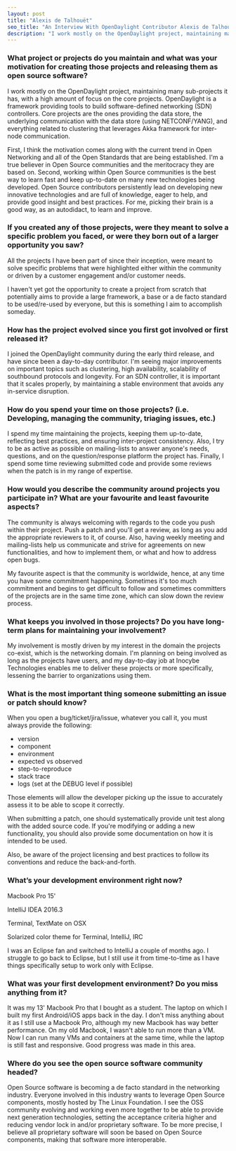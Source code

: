 ```yaml
---
layout: post
title: "Alexis de Talhouët"
seo_title: "An Interview With OpenDaylight Contributor Alexis de Talhouët"
description: "I work mostly on the OpenDaylight project, maintaining many sub-projects it has, with a high amount of focus on the core projects."
---
```


### What project or projects do you maintain and what was your motivation for creating those projects and releasing them as open source software?

I work mostly on the OpenDaylight project, maintaining many sub-projects it has, with a high amount of focus on the core projects. OpenDaylight is a framework providing tools to build software-defined networking (SDN) controllers. Core projects are the ones providing the data store, the underlying communication with the data store (using NETCONF/YANG), and everything related to clustering that leverages Akka framework for inter-node communication.

First, I think the motivation comes along with the current trend in Open Networking and all of the Open Standards that are being established. I'm a true believer in Open Source communities and the meritocracy they are based on. Second, working within Open Source communities is the best way to learn fast and keep up-to-date on many new technologies being developed. Open Source contributors persistently lead on developing new innovative technologies and are full of knowledge, eager to help, and provide good insight and best practices. For me, picking their brain is a good way, as an autodidact, to learn and improve.

### If you created any of those projects, were they meant to solve a specific problem you faced, or were they born out of a larger opportunity you saw?

All the projects I have been part of since their inception, were meant to solve specific problems that were highlighted either within the community or driven by a customer engagement and/or customer needs.

I haven't yet got the opportunity to create a project from scratch that potentially aims to provide a large framework, a base or a de facto standard to be used/re-used by everyone, but this is something I aim to accomplish someday.

### How has the project evolved since you first got involved or first released it?

I joined the OpenDaylight community during the early third release, and have since been a day-to-day contributor. I'm seeing major improvements on important topics such as clustering, high availability, scalability of southbound protocols and longevity. For an SDN controller, it is important that it scales properly, by maintaining a stable environment that avoids any in-service disruption.

### How do you spend your time on those projects? (i.e. Developing, managing the community, triaging issues, etc.)

I spend my time maintaining the projects, keeping them up-to-date, reflecting best practices, and ensuring inter-project consistency. Also, I try to be as active as possible on mailing-lists to answer anyone's needs, questions, and on the question/response platform the project has. Finally, I spend some time reviewing submitted code and provide some reviews when the patch is in my range of expertise.

### How would you describe the community around projects you participate in? What are your favourite and least favourite aspects?

The community is always welcoming with regards to the code you push within their project. Push a patch and you'll get a review, as long as you add the appropriate reviewers to it, of course. Also, having weekly meeting and mailing-lists help us communicate and strive for agreements on new functionalities, and how to implement them, or what and how to address open bugs.

My favourite aspect is that the community is worldwide, hence, at any time you have some commitment happening. Sometimes it's too much commitment and begins to get difficult to follow and sometimes committers of the projects are in the same time zone, which can slow down the review process.

### What keeps you involved in those projects? Do you have long-term plans for maintaining your involvement?

My involvement is mostly driven by my interest in the domain the projects co-exist, which is the networking domain. I'm planning on being involved as long as the projects have users, and my day-to-day job at Inocybe Technologies enables me to deliver these projects or more specifically, lessening the barrier to organizations using them.

### What is the most important thing someone submitting an issue or patch should know?

When you open a bug/ticket/jira/issue, whatever you call it, you must always provide the following:

* version
* component
* environment
* expected vs observed
* step-to-reproduce
* stack trace
* logs (set at the DEBUG level if possible)

Those elements will allow the developer picking up the issue to accurately assess it to be able to scope it correctly.

When submitting a patch, one should systematically provide unit test along with the added source code. If you're modifying or adding a new functionality, you should also provide some documentation on how it is intended to be used.

Also, be aware of the project licensing and best practices to follow its conventions and reduce the back-and-forth.

### What’s your development environment right now?

Macbook Pro 15'

IntelliJ IDEA 2016.3

Terminal, TextMate on OSX

Solarized color theme for Terminal, IntelliJ, IRC

I was an Eclipse fan and switched to IntelliJ a couple of months ago. I struggle to go back to Eclipse, but I still use it from time-to-time as I have things specifically setup to work only with Eclipse.

### What was your first development environment? Do you miss anything from it?

It was my 13' Macbook Pro that I bought as a student. The laptop on which I built my first Android/iOS apps back in the day. I don't miss anything about it as I still use a Macbook Pro, although my new Macbook has way better performance. On my old Macbook, I wasn't able to run more than a VM. Now I can run many VMs and containers at the same time, while the laptop is still fast and responsive. Good progress was made in this area.

### Where do you see the open source software community headed?

Open Source software is becoming a de facto standard in the networking industry. Everyone involved in this industry wants to leverage Open Source components, mostly hosted by The Linux Foundation. I see the OSS community evolving and working even more together to be able to provide next generation technologies, setting the acceptance criteria higher and reducing vendor lock in and/or proprietary software. To be more precise, I believe all proprietary software will soon be based on Open Source components, making that software more interoperable.
